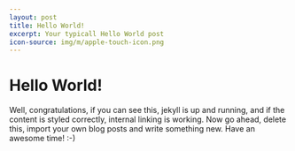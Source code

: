 ```yaml
---
layout: post
title: Hello World!
excerpt: Your typicall Hello World post
icon-source: img/m/apple-touch-icon.png
---
```

# Hello World!
Well, congratulations, if you can see this, jekyll is up and running, and if the content is styled correctly, internal linking is working. Now go ahead, delete this, import your own blog posts and write something new. Have an awesome time! :-)